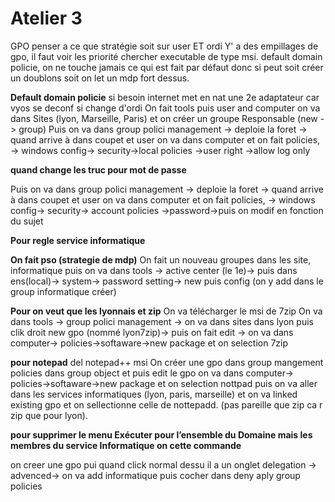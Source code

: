 # Atelier 3

GPO penser a ce que stratégie soit sur user ET ordi
Y' a des empillages de gpo, il faut voir les priorité
chercher executable de type msi.
default domain policie, on ne touche jamais ce qui est fait par défaut donc si peut soit créer un doublons soit on let un mdp fort dessus.


**Default domain policie**
si besoin internet met en nat une 2e adaptateur car vyos se deconf si change d'ordi
On fait tools puis user and computer on va dans Sites (lyon, Marseille, Paris) et on créer un groupe Responsable (new -> group)
Puis on va dans group polici management -> deploie la foret -> quand arrive à dans coupet et user on va dans computer et on fait policies, -> windows config-> security->local policies 
->user right ->allow log only

**quand change les truc pour mot de passe**

Puis on va dans group polici management -> deploie la foret -> quand arrive à dans coupet et user on va dans computer et on fait policies, -> windows config-> security->
account policies ->password->puis on modif en fonction du sujet

**Pour regle service informatique**

**On fait pso (strategie de mdp)**
On fait un nouveau groupes dans les site, informatique
puis on va dans tools -> active center (le 1e)-> puis dans ens(local)-> system-> password setting-> new puis config (on y add dans le group informatique créer)

**Pour on veut que les lyonnais et zip**
On va télécharger le msi de 7zip
On va dans tools -> group polici management -> on va dans sites dans lyon puis clik droit new gpo (nommé lyon7zip)-> puis on fait edit -> on va dans computer-> 
policies->softaware->new package et on selection 7zip

**pour notepad**
del notepad++ msi
On créer une gpo dans group mangement policies dans group object et puis edit le gpo on va dans computer-> 
policies->softaware->new package et on selection nottpad puis on va aller dans les services informatiques (lyon, paris, marseille) et on va linked existing gpo 
et on sellectionne celle de nottepadd. (pas pareille que zip ca r zip que pour lyon).

**pour supprimer le menu Exécuter pour l’ensemble du Domaine mais les membres du service Informatique on cette commande**

on creer une gpo pui quand click normal dessu il a un onglet delegation -> advenced-> on va add informatique puis cocher dans deny aply group policies
